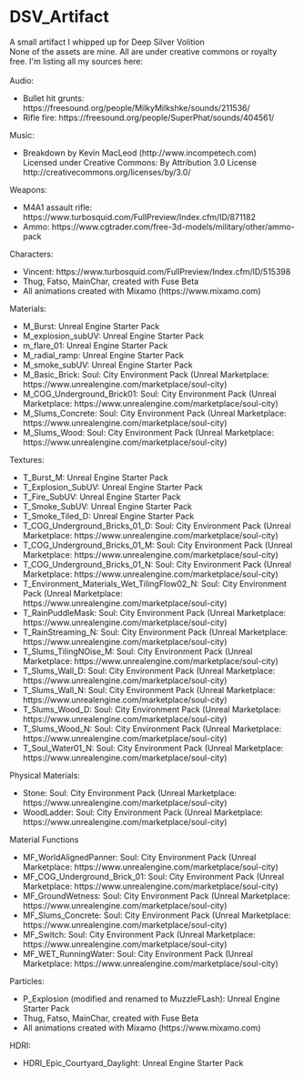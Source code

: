 # DSV_Artifact
A small artifact I whipped up for Deep Silver Volition<br>
None of the assets are mine. All are under creative commons or royalty free. I'm listing all my sources here:<br><br>
Audio:<br>
<ul>
  <li>Bullet hit grunts: https://freesound.org/people/MilkyMilkshke/sounds/211536/</li>
  <li>Rifle fire: https://freesound.org/people/SuperPhat/sounds/404561/</li>
</ul>
Music:<br>
<ul>
  <li>Breakdown by Kevin MacLeod (http://www.incompetech.com)<br>
Licensed under Creative Commons: By Attribution 3.0 License<br>
http://creativecommons.org/licenses/by/3.0/</li>
</ul>
Weapons:<br>
<ul>
  <li>M4A1 assault rifle: https://www.turbosquid.com/FullPreview/Index.cfm/ID/871182</li>
  <li>Ammo: https://www.cgtrader.com/free-3d-models/military/other/ammo-pack</li>
</ul>
Characters:<br>
<ul>
  <li>Vincent: https://www.turbosquid.com/FullPreview/Index.cfm/ID/515398</li>
  <li>Thug, Fatso, MainChar, created with Fuse Beta</li>
  <li>All animations created with Mixamo (https://www.mixamo.com)</li>
</ul>

Materials:<br>
<ul>
  <li>M_Burst: Unreal Engine Starter Pack</li>  
  <li>M_explosion_subUV: Unreal Engine Starter Pack</li>  
  <li>m_flare_01: Unreal Engine Starter Pack</li>  
  <li>M_radial_ramp: Unreal Engine Starter Pack</li>  
  <li>M_smoke_subUV: Unreal Engine Starter Pack</li>
  <li>M_Basic_Brick: Soul: City Environment Pack (Unreal Marketplace: https://www.unrealengine.com/marketplace/soul-city)</li>
  <li>M_COG_Underground_Brick01: Soul: City Environment Pack (Unreal Marketplace: https://www.unrealengine.com/marketplace/soul-city)</li>
  <li>M_Slums_Concrete: Soul: City Environment Pack (Unreal Marketplace: https://www.unrealengine.com/marketplace/soul-city)</li>
  <li>M_Slums_Wood: Soul: City Environment Pack (Unreal Marketplace: https://www.unrealengine.com/marketplace/soul-city)</li>
</ul>

Textures:<br>
<ul>
  <li>T_Burst_M: Unreal Engine Starter Pack</li>  
  <li>T_Explosion_SubUV: Unreal Engine Starter Pack</li>  
  <li>T_Fire_SubUV: Unreal Engine Starter Pack</li>  
  <li>T_Smoke_SubUV: Unreal Engine Starter Pack</li>  
  <li>T_Smoke_Tiled_D: Unreal Engine Starter Pack</li>
  <li>T_COG_Underground_Bricks_01_D: Soul: City Environment Pack (Unreal Marketplace: https://www.unrealengine.com/marketplace/soul-city)</li>
  <li>T_COG_Underground_Bricks_01_M: Soul: City Environment Pack (Unreal Marketplace: https://www.unrealengine.com/marketplace/soul-city)</li>
  <li>T_COG_Underground_Bricks_01_N: Soul: City Environment Pack (Unreal Marketplace: https://www.unrealengine.com/marketplace/soul-city)</li>
  <li>T_Environment_Materials_Wet_TilingFlow02_N: Soul: City Environment Pack (Unreal Marketplace: https://www.unrealengine.com/marketplace/soul-city)</li>
  <li>T_RainPuddleMask: Soul: City Environment Pack (Unreal Marketplace: https://www.unrealengine.com/marketplace/soul-city)</li>
  <li>T_RainStreaming_N: Soul: City Environment Pack (Unreal Marketplace: https://www.unrealengine.com/marketplace/soul-city)</li>
  <li>T_Slums_TilingNOise_M: Soul: City Environment Pack (Unreal Marketplace: https://www.unrealengine.com/marketplace/soul-city)</li>
  <li>T_Slums_Wall_D: Soul: City Environment Pack (Unreal Marketplace: https://www.unrealengine.com/marketplace/soul-city)</li>
  <li>T_Slums_Wall_N: Soul: City Environment Pack (Unreal Marketplace: https://www.unrealengine.com/marketplace/soul-city)</li>
  <li>T_Slums_Wood_D: Soul: City Environment Pack (Unreal Marketplace: https://www.unrealengine.com/marketplace/soul-city)</li>
  <li>T_Slums_Wood_N: Soul: City Environment Pack (Unreal Marketplace: https://www.unrealengine.com/marketplace/soul-city)</li>
  <li>T_Soul_Water01_N: Soul: City Environment Pack (Unreal Marketplace: https://www.unrealengine.com/marketplace/soul-city)</li>
</ul>

Physical Materials:<br>
<ul>
  <li>Stone: Soul: City Environment Pack (Unreal Marketplace: https://www.unrealengine.com/marketplace/soul-city)</li>
  <li>WoodLadder: Soul: City Environment Pack (Unreal Marketplace: https://www.unrealengine.com/marketplace/soul-city)</li>
</ul>

Material Functions<br>
<ul>
  <li>MF_WorldAlignedPanner: Soul: City Environment Pack (Unreal Marketplace: https://www.unrealengine.com/marketplace/soul-city)</li>
  <li>MF_COG_Underground_Brick_01: Soul: City Environment Pack (Unreal Marketplace: https://www.unrealengine.com/marketplace/soul-city)</li>
  <li>MF_GroundWetness: Soul: City Environment Pack (Unreal Marketplace: https://www.unrealengine.com/marketplace/soul-city)</li>
  <li>MF_Slums_Concrete: Soul: City Environment Pack (Unreal Marketplace: https://www.unrealengine.com/marketplace/soul-city)</li>
  <li>MF_Switch: Soul: City Environment Pack (Unreal Marketplace: https://www.unrealengine.com/marketplace/soul-city)</li>
  <li>MF_WET_RunningWater: Soul: City Environment Pack (Unreal Marketplace: https://www.unrealengine.com/marketplace/soul-city)</li>
</ul>

Particles:<br>
<ul>
  <li>P_Explosion (modified and renamed to MuzzleFLash): Unreal Engine Starter Pack</li>
  
  <li>Thug, Fatso, MainChar, created with Fuse Beta</li>
  <li>All animations created with Mixamo (https://www.mixamo.com)</li>
</ul>

HDRI:<br>
<ul>
  <li>HDRI_Epic_Courtyard_Daylight: Unreal Engine Starter Pack</li>
</ul>
